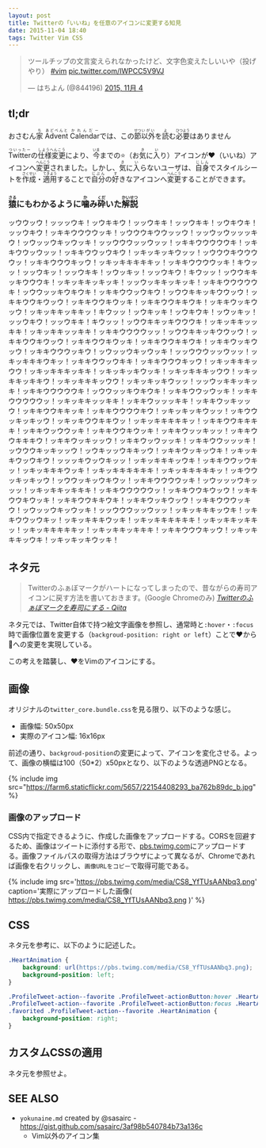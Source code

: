 ```yaml
---
layout: post
title: Twitterの「いいね」を任意のアイコンに変更する知見
date: 2015-11-04 18:40
tags: Twitter Vim CSS
---
```


<blockquote class="twitter-tweet tw-align-center" lang="ja"><p lang="ja" dir="ltr">ツールチップの文言変えられなかったけど、文字色変えたしいいや（投げやり） <a href="https://twitter.com/hashtag/vim?src=hash">#vim</a> <a href="https://t.co/IWPCC5V9VJ">pic.twitter.com/IWPCC5V9VJ</a></p>&mdash; はちよん (@844196) <a href="https://twitter.com/844196/status/661820819207643136">2015, 11月 4</a></blockquote>
<script async src="//platform.twitter.com/widgets.js" charset="utf-8"></script>

## tl;dr

<div class="alert alert-info">おさむん<ruby>家<rt>ち</rt></ruby> <ruby>Advent<rt>あどべんと</rt></ruby> <ruby>Calendar<rt>かれんだー</rt></ruby>では、この<ruby>節<rt>せつ</rt></ruby><ruby>以外<rt>いがい</rt></ruby>を<ruby>読<rt>よ</rt></ruby>む<ruby>必要<rt>ひつよう</rt></ruby>はありません</div>

<ruby>Twitter<rt>ついったー</rt></ruby>の<ruby>仕様変更<rt>しようへんこう</rt></ruby>により、<ruby>今<rt>いま</rt></ruby>までの:star:（お<ruby>気<rt>き</rt></ruby>に<ruby>入<rt>い</rt></ruby>り）アイコンが:heart:（いいね）アイコンへ<ruby>変更<rt>へんこう</rt></ruby>されました。しかし、<ruby>気<rt>き</rt></ruby>に<ruby>入<rt>い</rt></ruby>らないユーザは、<ruby>自身<rt>じしん</rt></ruby>でスタイルシートを<ruby>作成<rt>さくせい</rt></ruby>・<ruby>適用<rt>てきよう</rt></ruby>することで<ruby>自分<rt>じぶん</rt></ruby>の<ruby>好<rt>す</rt></ruby>きなアイコンへ<ruby>変更<rt>へんこう</rt></ruby>することができます。

### <ruby>猿<rt>さる</ruby>にもわかるように<ruby>噛<rt>か</ruby>み<ruby>砕<rt>くだ</ruby>いた<ruby>解説<rt>かいせつ</ruby>

ッウウッウ！ッッッウキ！ッウキキウ！ッッウキキ！ッッウキキ！ッウキウキ！ッッウキウ！ッキキウウウウッキ！ッウウウキウウッッウ！ッッウッウッッッキウ！ッウッッウキッウッキ！ッッウウウッッウッッ！ッキキウウウウウキ！ッキキウウッウッッ！ッキキウウッウキウ！ッキッキッキウッッ！ッウウウキウウウウッ！ッキキウウウキッウ！ッキッキキキキキッ！ッキキウウウウッキ！キウッッ！ッッウキッ！ッッウキキ！ッウッキッ！ッッウキウ！キウッッ！ッウウキキッキウウウキ！ッキッキキッキッキ！ッッウッキキッキッキ！ッキキウウウウウキ！ッウウッッキウキウキ！ッキキウウッウキウ！ッウウキキッキウウッウ！ッキキウウキウッウ！ッキキウウキウッキ！ッキキウウキキウキ！ッキキウッキウッウ！ッキッキキッキキッ！キウッッ！ッウキッキ！ッウキウキ！ッウッキッ！ッッウキウ！ッッウキキ！キウッッ！ッウウキキッキウウウキ！ッキッキキッッキキ！ッキッキキッッキキ！ッキキウウウウッッ！ッウウキキッキウウッウ！ッキキウウキウッウ！ッキキウウキウッキ！ッキキウウキキウキ！ッキキウッキウッウ！ッキキウウウッキウ！ッウッッウキッウッキ！ッッウウウッッウッッ！ッキッキキキウキッ！ッキキウウッウキキ！ッキキウウウキッウ！ッキッキキキッウウ！ッキッキキキッキキ！ッキッキッキウッキ！ッキッキキキッウウ！ッキッキキッキキウ！ッキッキキキッウウ！ッキッキッキウッッ！ッッウッキキッキッキ！ッキキウウウウウキ！ッウウッッキウキウキ！ッキキウウッウッキ！ッキキウウウウウッ！ッキッキキッッキキ！ッキキウッッッキキ！ッキキウッキッッウ！ッキキウウキキッキ！ッキキウウウウキウ！ッキッキッキウッッ！ッキウウッキッキッウ！ッキッキウウキキウッ！ッキッキキキキキッ！ッキキウウキキキキ！ッキキウッウウッキ！ッキキウウキウッキ！ッキキウッッキッッ！ッキキウウキキキウ！ッキキウッキッッウ！ッキキウッウッッキ！ッキキウウッッッキ！ッウウウキッキッッウ！ッウキッッウキキッウ！ッキキウッキッウキ！ッキッキキウッウキウ！ッッッキウッウキッッ！ッキッキキキッウキ！ッキキウウッウキッ！ッキッキキキウッキ！ッキッキキキキキキ！ッキッキキキキキッ！ッキウウッキッキッウ！ッウウッキッウキウッ！ッキキウウウウッキ！ッウッッッウキッッッ！ッキッキキッキキキ！ッキキウウウウウッ！ッキキウウキウッウ！ッキキウウキウッキ！ッキキウウキキウキ！ッキキウッキウッウ！ッキキウウウッキウ！ッウッッウキッウッキ！ッッウウウッッウッッ！ッキッキキキッウキ！ッキキウウッウキッ！ッキッキキキウッキ！ッキッキキキキキキ！ッキッキキッキキッ！ッキッキキキキキッ！ッキッキキッキキキ！ッキキウウウキッウ！ッキッキキキッウキ！ッキッキッキウッキ！

## ネタ元

> Twitterのふぁぼマークがハートになってしまったので、昔ながらの寿司アイコンに戻す方法を書いておきます。(Google Chromeのみ)
<cite>[Twitterのふぁぼマークを寿司にする - Qiita](http://qiita.com/GODVA_GOBBA/items/34fd127578ddb91dfd82)</cite>

ネタ元では、Twitter自体で持つ絵文字画像を参照し、通常時と`:hover`・`:focus`時で画像位置を変更する（`backgroud-position: right or left`）ことで:heart:から:sushi:への変更を実現している。

この考えを踏襲し、:heart:をVimのアイコンにする。

## 画像

オリジナルの`twitter_core.bundle.css`を見る限り、以下のような感じ。

- 画像幅: 50x50px
- 実際のアイコン幅: 16x16px

前述の通り、`backgroud-position`の変更によって、アイコンを変化させる。よって、画像の横幅は100（50*2）x50pxとなり、以下のような透過PNGとなる。

{% include img src="https://farm6.staticflickr.com/5657/22154408293_ba762b89dc_b.jpg" %}

### <i class="fa fa-upload fa-fw"></i> 画像のアップロード

CSS内で指定できるように、作成した画像をアップロードする。CORSを回避するため、画像はツイートに添付する形で、[pbs.twimg.com](http://pbs.twimg.com)にアップロードする。画像ファイルパスの取得方法はブラウザによって異なるが、Chromeであれば画像を右クリックし、`画像URLをコピー`で取得可能である。

{% include img src='https://pbs.twimg.com/media/CS8_YfTUsAANbq3.png' caption='実際にアップロードした画像( https://pbs.twimg.com/media/CS8_YfTUsAANbq3.png )' %}

## CSS

ネタ元を参考に、以下のように記述した。

```css
.HeartAnimation {
    background: url(https://pbs.twimg.com/media/CS8_YfTUsAANbq3.png);
    background-position: left;
}

.ProfileTweet-action--favorite .ProfileTweet-actionButton:hover .HeartAnimation,
.ProfileTweet-action--favorite .ProfileTweet-actionButton:focus .HeartAnimation,
.favorited .ProfileTweet-action--favorite .HeartAnimation {
    background-position: right;
}
```

## カスタムCSSの適用

ネタ元を参照せよ。

## SEE ALSO

- `yokunaine.md` created by @sasairc - <https://gist.github.com/sasairc/3af98b540784b73a136c>
    - Vim以外のアイコン集
